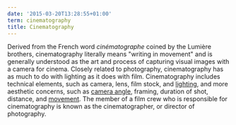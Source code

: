 ```yaml
---
date: '2015-03-20T13:28:55+01:00'
term: cinematography
title: Cinematography
---
```


Derived from the French word <i>cinématographe</i> coined by the Lumière
brothers, cinematography literally means "writing in movement" and is
generally understood as the art and process of capturing visual images
with a camera for cinema. <!--more-->Closely related to photography,
cinematography has as much to do with lighting as it does with
film. Cinematography includes technical elements, such as camera,
lens, film stock, and [lighting](../lighting/), and more aesthetic
concerns, such as [camera angle](../camera-angle/), framing, duration
of shot, distance, and [movement](../camera-movement/).  The member of a film
crew who is responsible for cinematography is known as the
cinematographer, or director of photography.